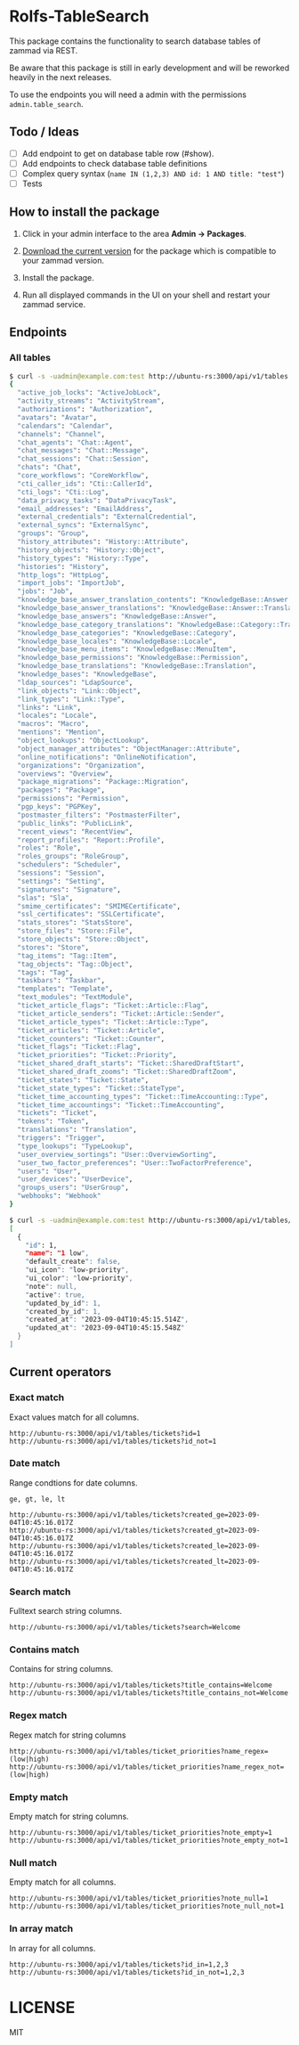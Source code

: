 # Rolfs-TableSearch

This package contains the functionality to search database tables of zammad via REST.

Be aware that this package is still in early development and will be reworked heavily in the next releases.

To use the endpoints you will need a admin with the permissions `admin.table_search`.

## Todo / Ideas

- [ ] Add endpoint to get on database table row (#show).
- [ ] Add endpoints to check database table definitions
- [ ] Complex query syntax (`name IN (1,2,3) AND id: 1 AND title: "test"`)
- [ ] Tests

## How to install the package

1. Click in your admin interface to the area **Admin -> Packages**.

2. [Download the current version](https://github.com/rolfschmidt/Rolfs-TableSearch/releases) for the package which is compatible to your zammad version.

3. Install the package.

4. Run all displayed commands in the UI on your shell and restart your zammad service.

## Endpoints

### All tables

```bash
$ curl -s -uadmin@example.com:test http://ubuntu-rs:3000/api/v1/tables | jq .
{
  "active_job_locks": "ActiveJobLock",
  "activity_streams": "ActivityStream",
  "authorizations": "Authorization",
  "avatars": "Avatar",
  "calendars": "Calendar",
  "channels": "Channel",
  "chat_agents": "Chat::Agent",
  "chat_messages": "Chat::Message",
  "chat_sessions": "Chat::Session",
  "chats": "Chat",
  "core_workflows": "CoreWorkflow",
  "cti_caller_ids": "Cti::CallerId",
  "cti_logs": "Cti::Log",
  "data_privacy_tasks": "DataPrivacyTask",
  "email_addresses": "EmailAddress",
  "external_credentials": "ExternalCredential",
  "external_syncs": "ExternalSync",
  "groups": "Group",
  "history_attributes": "History::Attribute",
  "history_objects": "History::Object",
  "history_types": "History::Type",
  "histories": "History",
  "http_logs": "HttpLog",
  "import_jobs": "ImportJob",
  "jobs": "Job",
  "knowledge_base_answer_translation_contents": "KnowledgeBase::Answer::Translation::Content",
  "knowledge_base_answer_translations": "KnowledgeBase::Answer::Translation",
  "knowledge_base_answers": "KnowledgeBase::Answer",
  "knowledge_base_category_translations": "KnowledgeBase::Category::Translation",
  "knowledge_base_categories": "KnowledgeBase::Category",
  "knowledge_base_locales": "KnowledgeBase::Locale",
  "knowledge_base_menu_items": "KnowledgeBase::MenuItem",
  "knowledge_base_permissions": "KnowledgeBase::Permission",
  "knowledge_base_translations": "KnowledgeBase::Translation",
  "knowledge_bases": "KnowledgeBase",
  "ldap_sources": "LdapSource",
  "link_objects": "Link::Object",
  "link_types": "Link::Type",
  "links": "Link",
  "locales": "Locale",
  "macros": "Macro",
  "mentions": "Mention",
  "object_lookups": "ObjectLookup",
  "object_manager_attributes": "ObjectManager::Attribute",
  "online_notifications": "OnlineNotification",
  "organizations": "Organization",
  "overviews": "Overview",
  "package_migrations": "Package::Migration",
  "packages": "Package",
  "permissions": "Permission",
  "pgp_keys": "PGPKey",
  "postmaster_filters": "PostmasterFilter",
  "public_links": "PublicLink",
  "recent_views": "RecentView",
  "report_profiles": "Report::Profile",
  "roles": "Role",
  "roles_groups": "RoleGroup",
  "schedulers": "Scheduler",
  "sessions": "Session",
  "settings": "Setting",
  "signatures": "Signature",
  "slas": "Sla",
  "smime_certificates": "SMIMECertificate",
  "ssl_certificates": "SSLCertificate",
  "stats_stores": "StatsStore",
  "store_files": "Store::File",
  "store_objects": "Store::Object",
  "stores": "Store",
  "tag_items": "Tag::Item",
  "tag_objects": "Tag::Object",
  "tags": "Tag",
  "taskbars": "Taskbar",
  "templates": "Template",
  "text_modules": "TextModule",
  "ticket_article_flags": "Ticket::Article::Flag",
  "ticket_article_senders": "Ticket::Article::Sender",
  "ticket_article_types": "Ticket::Article::Type",
  "ticket_articles": "Ticket::Article",
  "ticket_counters": "Ticket::Counter",
  "ticket_flags": "Ticket::Flag",
  "ticket_priorities": "Ticket::Priority",
  "ticket_shared_draft_starts": "Ticket::SharedDraftStart",
  "ticket_shared_draft_zooms": "Ticket::SharedDraftZoom",
  "ticket_states": "Ticket::State",
  "ticket_state_types": "Ticket::StateType",
  "ticket_time_accounting_types": "Ticket::TimeAccounting::Type",
  "ticket_time_accountings": "Ticket::TimeAccounting",
  "tickets": "Ticket",
  "tokens": "Token",
  "translations": "Translation",
  "triggers": "Trigger",
  "type_lookups": "TypeLookup",
  "user_overview_sortings": "User::OverviewSorting",
  "user_two_factor_preferences": "User::TwoFactorPreference",
  "users": "User",
  "user_devices": "UserDevice",
  "groups_users": "UserGroup",
  "webhooks": "Webhook"
}
```

```bash
$ curl -s -uadmin@example.com:test http://ubuntu-rs:3000/api/v1/tables/ticket_priorities?id=1 | jq .
[
  {
    "id": 1,
    "name": "1 low",
    "default_create": false,
    "ui_icon": "low-priority",
    "ui_color": "low-priority",
    "note": null,
    "active": true,
    "updated_by_id": 1,
    "created_by_id": 1,
    "created_at": "2023-09-04T10:45:15.514Z",
    "updated_at": "2023-09-04T10:45:15.548Z"
  }
]
```

## Current operators

### Exact match

Exact values match for all columns.

```
http://ubuntu-rs:3000/api/v1/tables/tickets?id=1
http://ubuntu-rs:3000/api/v1/tables/tickets?id_not=1
```

### Date match

Range condtions for date columns.

`ge, gt, le, lt`

```
http://ubuntu-rs:3000/api/v1/tables/tickets?created_ge=2023-09-04T10:45:16.017Z
http://ubuntu-rs:3000/api/v1/tables/tickets?created_gt=2023-09-04T10:45:16.017Z
http://ubuntu-rs:3000/api/v1/tables/tickets?created_le=2023-09-04T10:45:16.017Z
http://ubuntu-rs:3000/api/v1/tables/tickets?created_lt=2023-09-04T10:45:16.017Z
```

### Search match

Fulltext search string columns.

```
http://ubuntu-rs:3000/api/v1/tables/tickets?search=Welcome
```

### Contains match

Contains for string columns.

```
http://ubuntu-rs:3000/api/v1/tables/tickets?title_contains=Welcome
http://ubuntu-rs:3000/api/v1/tables/tickets?title_contains_not=Welcome
```

### Regex match

Regex match for string columns

```
http://ubuntu-rs:3000/api/v1/tables/ticket_priorities?name_regex=(low|high)
http://ubuntu-rs:3000/api/v1/tables/ticket_priorities?name_regex_not=(low|high)
```

### Empty match

Empty match for string columns.

```
http://ubuntu-rs:3000/api/v1/tables/ticket_priorities?note_empty=1
http://ubuntu-rs:3000/api/v1/tables/ticket_priorities?note_empty_not=1
```

### Null match

Empty match for all columns.

```
http://ubuntu-rs:3000/api/v1/tables/ticket_priorities?note_null=1
http://ubuntu-rs:3000/api/v1/tables/ticket_priorities?note_null_not=1
```

### In array match

In array for all columns.

```
http://ubuntu-rs:3000/api/v1/tables/tickets?id_in=1,2,3
http://ubuntu-rs:3000/api/v1/tables/tickets?id_in_not=1,2,3
```

# LICENSE

MIT
